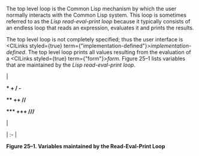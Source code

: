  



The top level loop is the Common Lisp mechanism by which the user normally interacts with the Common Lisp system. This loop is sometimes referred to as the *Lisp read-eval-print loop* because it typically consists of an endless loop that reads an expression, evaluates it and prints the results. 



The top level loop is not completely specified; thus the user interface is <ClLinks styled={true} term={"implementation-defined"}><i>implementation-defined</i></ClLinks>. The top level loop prints all values resulting from the evaluation of a <ClLinks styled={true} term={"form"}><i>form</i></ClLinks>. Figure 25–1 lists variables that are maintained by the *Lisp read-eval-print loop*. 



|<p>**\* + / -** </p><p>**\*\* ++ //** </p><p>**\*\*\* +++ ///**</p>|

| :- |





**Figure 25–1. Variables maintained by the Read-Eval-Print Loop** 



